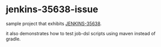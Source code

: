 jenkins-35638-issue
===================

sample project that exhibits [JENKINS-35638](https://issues.jenkins-ci.org/browse/JENKINS-35638).

it also demonstrates how to test job-dsl scripts using maven instead of gradle.
